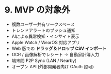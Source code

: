 # 9. MVP の対象外

- 複数ユーザー共有ワークスペース  
- トレンドアラートのプッシュ通知  
- AIによる異常検知・インサイト表示  
- Apple Watch / WearOS 対応アプリ  
- Web 版での **ドラッグ＆ドロップ CSV インポート**
- OCR / 画像解析でレシート → 自動家計簿入力
- 端末間 P2P Sync (LAN / Nearby)
- オープン API (外部開発者向け OAuth 認可)
